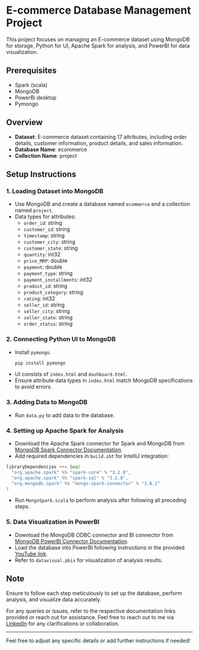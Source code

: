 # E-commerce Database Management Project

This project focuses on managing an E-commerce dataset using MongoDB for storage, Python for UI, Apache Spark for analysis, and PowerBI for data visualization.

## Prerequisites

- Spark (scala)
- MongoDB
- PowerBi desktop
- Pymongo

## Overview

- **Dataset**: E-commerce dataset containing 17 attributes, including order details, customer information, product details, and sales information.
- **Database Name**: ecommerce
- **Collection Name**: project

## Setup Instructions

### 1. Loading Dataset into MongoDB

- Use MongoDB and create a database named `ecommerce` and a collection named `project`.
- Data types for attributes:
    - `order_id`: string
    - `customer_id`: string
    - `timestamp`: string
    - `customer_city`: string
    - `customer_state`: string
    - `quantity`: int32
    - `price_MRP`: double
    - `payment`: double
    - `payment_type`: string
    - `payment_installments`: int32
    - `product_id`: string
    - `product_category`: string
    - `rating`: int32
    - `seller_id`: string
    - `seller_city`: string
    - `seller_state`: string
    - `order_status`: string

### 2. Connecting Python UI to MongoDB

- Install `pymongo`.
  ```python
  pip install pymongo
- UI consists of `index.html` and `dashboard.html`.
- Ensure attribute data types in `index.html` match MongoDB specifications to avoid errors.

### 3. Adding Data to MongoDB

- Run `data.py` to add data to the database.

### 4. Setting up Apache Spark for Analysis

- Download the Apache Spark connector for Spark and MongoDB from [MongoDB Spark Connector Documentation](https://www.mongodb.com/docs/spark-connector/current/).
- Add required dependencies in `build.sbt` for IntelliJ integration:

```scala
libraryDependencies ++= Seq(
  "org.apache.spark" %% "spark-core" % "3.2.0",
  "org.apache.spark" %% "spark-sql" % "3.2.0",
  "org.mongodb.spark" %% "mongo-spark-connector" % "3.0.1"
)
```

- Run `MongoSpark.scala` to perform analysis after following all preceding steps.

### 5. Data Visualization in PowerBI

- Download the MongoDB ODBC connector and BI connector from [MongoDB PowerBI Connector Documentation](https://www.mongodb.com/docs/bi-connector/current/connect/powerbi/).
- Load the database into PowerBI following instructions in the provided [YouTube link](https://www.youtube.com/watch?v=mGYB2u3okDk&t=105s).
- Refer to `datavisual.pbix` for visualization of analysis results.

## Note

Ensure to follow each step meticulously to set up the database, perform analysis, and visualize data accurately.

For any queries or issues, refer to the respective documentation links provided or reach out for assistance. Feel free to reach out to me via [LinkedIn](#) for any clarifications or collaboration.

---

Feel free to adjust any specific details or add further instructions if needed!
